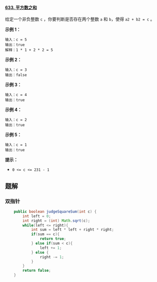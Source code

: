 #### [633. 平方数之和](https://leetcode-cn.com/problems/sum-of-square-numbers/)



给定一个非负整数 `c` ，你要判断是否存在两个整数 `a` 和 `b`，使得 `a2 + b2 = c` 。

 

**示例 1：**

```
输入：c = 5
输出：true
解释：1 * 1 + 2 * 2 = 5
```

**示例 2：**

```
输入：c = 3
输出：false
```

**示例 3：**

```
输入：c = 4
输出：true
```

**示例 4：**

```
输入：c = 2
输出：true
```

**示例 5：**

```
输入：c = 1
输出：true
```

 

**提示：**

- `0 <= c <= 231 - 1`



## 题解

### 双指针

```java
    public boolean judgeSquareSum(int c) {
        int left = 0;
        int right = (int) Math.sqrt(c);
        while(left <= right){
            int sum = left * left + right * right;
            if(sum == c){
                return true;
            } else if(sum < c){
                left += 1;
            } else {
                right -= 1;
            }
        }
        return false;
    }
```

